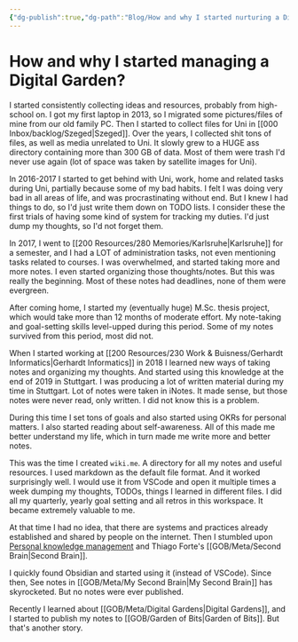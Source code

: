 ```yaml
---
{"dg-publish":true,"dg-path":"Blog/How and why I started nurturing a Digital Garden.md","permalink":"/blog/how-and-why-i-started-nurturing-a-digital-garden/","tags":["blogpost","digital-garden"]}
---
```


# How and why I started managing a Digital Garden?

I started consistently collecting ideas and resources, probably from high-school on. I got my first laptop in 2013, so I migrated some pictures/files of mine from our old family PC. Then I started to collect files for Uni in [[000 Inbox/backlog/Szeged\|Szeged]]. Over the years, I collected shit tons of files, as well as media unrelated to Uni. It slowly grew to a HUGE ass directory containing more than 300 GB of data. Most of them were trash I'd never use again (lot of space was taken by satellite images for Uni).

In 2016-2017 I started to get behind with Uni, work, home and related tasks during Uni, partially because some of my bad habits. I felt I was doing very bad in all areas of life, and was procrastinating without end. But I knew I had things to do, so I'd just write them down on TODO lists. I consider these the first trials of having some kind of system for tracking my duties. I'd just dump my thoughts, so I'd not forget them. 

In 2017, I went to [[200 Resources/280 Memories/Karlsruhe\|Karlsruhe]] for a semester, and I had a LOT of administration tasks, not even mentioning tasks related to courses. I was overwhelmed, and started taking more and more notes. I even started organizing those thoughts/notes. But this was really the beginning. Most of these notes had deadlines, none of them were evergreen.

After coming home, I started my (eventually huge) M.Sc. thesis project, which would take more than 12 months of moderate effort. My note-taking and goal-setting skills level-upped during this period. Some of my notes survived from this period, most did not.

When I started working at [[200 Resources/230 Work & Buisness/Gerhardt Informatics\|Gerhardt Informatics]] in 2018 I learned new ways of taking notes and organizing my thoughts. And started using this knowledge at the end of 2019 in Stuttgart. I was producing a lot of written material during my time in Stuttgart. Lot of notes were taken in iNotes. It made sense, but those notes were never read, only written. I did not know this is a problem.

During this time I set tons of goals and also started using OKRs for personal matters. I also started reading about self-awareness. All of this made me better understand my life, which in turn made me write more and better notes. 

This was the time I created `wiki.me`. A directory for all my notes and useful resources. I used markdown as the default file format. And it worked surprisingly well. I would use it from VSCode and open it multiple times a week dumping my thoughts, TODOs, things I learned in different files. I did all my quarterly, yearly goal setting and all retros in this workspace. It became extremely valuable to me.

At that time I had no idea, that there are systems and practices already established and shared by people on the internet.
Then I stumbled upon [Personal knowledge management](https://en.wikipedia.org/wiki/Personal_knowledge_management) and Thiago Forte's [[GOB/Meta/Second Brain\|Second Brain]]. 

I quickly found Obsidian and started using it (instead of VSCode). Since then, See notes in [[GOB/Meta/My Second Brain\|My Second Brain]] has skyrocketed. But no notes were ever published.

Recently I learned about [[GOB/Meta/Digital Gardens\|Digital Gardens]], and I started to publish my notes to [[GOB/Garden of Bits\|Garden of Bits]]. But that's another story.


